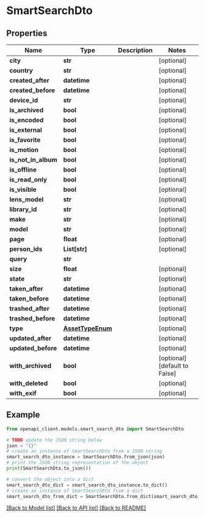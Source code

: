 # SmartSearchDto


## Properties

Name | Type | Description | Notes
------------ | ------------- | ------------- | -------------
**city** | **str** |  | [optional] 
**country** | **str** |  | [optional] 
**created_after** | **datetime** |  | [optional] 
**created_before** | **datetime** |  | [optional] 
**device_id** | **str** |  | [optional] 
**is_archived** | **bool** |  | [optional] 
**is_encoded** | **bool** |  | [optional] 
**is_external** | **bool** |  | [optional] 
**is_favorite** | **bool** |  | [optional] 
**is_motion** | **bool** |  | [optional] 
**is_not_in_album** | **bool** |  | [optional] 
**is_offline** | **bool** |  | [optional] 
**is_read_only** | **bool** |  | [optional] 
**is_visible** | **bool** |  | [optional] 
**lens_model** | **str** |  | [optional] 
**library_id** | **str** |  | [optional] 
**make** | **str** |  | [optional] 
**model** | **str** |  | [optional] 
**page** | **float** |  | [optional] 
**person_ids** | **List[str]** |  | [optional] 
**query** | **str** |  | 
**size** | **float** |  | [optional] 
**state** | **str** |  | [optional] 
**taken_after** | **datetime** |  | [optional] 
**taken_before** | **datetime** |  | [optional] 
**trashed_after** | **datetime** |  | [optional] 
**trashed_before** | **datetime** |  | [optional] 
**type** | [**AssetTypeEnum**](AssetTypeEnum.md) |  | [optional] 
**updated_after** | **datetime** |  | [optional] 
**updated_before** | **datetime** |  | [optional] 
**with_archived** | **bool** |  | [optional] [default to False]
**with_deleted** | **bool** |  | [optional] 
**with_exif** | **bool** |  | [optional] 

## Example

```python
from openapi_client.models.smart_search_dto import SmartSearchDto

# TODO update the JSON string below
json = "{}"
# create an instance of SmartSearchDto from a JSON string
smart_search_dto_instance = SmartSearchDto.from_json(json)
# print the JSON string representation of the object
print(SmartSearchDto.to_json())

# convert the object into a dict
smart_search_dto_dict = smart_search_dto_instance.to_dict()
# create an instance of SmartSearchDto from a dict
smart_search_dto_from_dict = SmartSearchDto.from_dict(smart_search_dto_dict)
```
[[Back to Model list]](../README.md#documentation-for-models) [[Back to API list]](../README.md#documentation-for-api-endpoints) [[Back to README]](../README.md)


